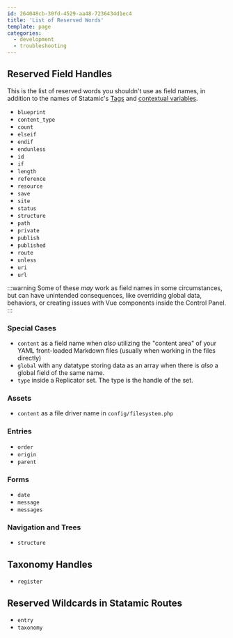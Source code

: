 ```yaml
---
id: 264048cb-30fd-4529-aa48-7236434d1ec4
title: 'List of Reserved Words'
template: page
categories:
  - development
  - troubleshooting
---
```

## Reserved Field Handles

This is the list of reserved words you shouldn't use as field names, in addition to the names of Statamic's [Tags](/tags) and [contextual variables](/variables).

- `blueprint`
- `content_type`
- `count`
- `elseif`
- `endif`
- `endunless`
- `id`
- `if`
- `length`
- `reference`
- `resource`
- `save`
- `site`
- `status`
- `structure`
- `path`
- `private`
- `publish`
- `published`
- `route`
- `unless`
- `uri`
- `url`


:::warning
Some of these _may_ work as field names in some circumstances, but can have unintended consequences, like overriding global data, behaviors, or creating issues with Vue components inside the Control Panel.
:::

### Special Cases

- `content` as a field name when _also_ utilizing the "content area" of your YAML front-loaded Markdown files (usually when working in the files directly)
- `global` with any datatype storing data as an array when there is _also_ a global field of the same name.
- `type` inside a Replicator set. The type is the handle of the set.

### Assets

- `content` as a file driver name in `config/filesystem.php` 

### Entries

- `order`
- `origin`
- `parent`

### Forms

- `date`
- `message`
- `messages`

### Navigation and Trees

- `structure`

## Taxonomy Handles

- `register`

## Reserved Wildcards in Statamic Routes

- `entry`
- `taxonomy`
